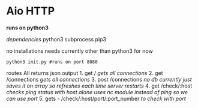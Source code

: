 # Aio HTTP

**runs on python3**

*dependencies*
python3
subprocess
pip3

no installations needs currently other than python3 for now

```
python3 init.py #runs on port 8080
```

routes
All returns json output
    1. get / *gets all connections*
    2. get /connections *gets all connections*
    3. post /connections *no db currently just saves it on array so refreshes each time server restarts*
    4. get /check/:host *checks ping status with host alone uses nc module instead of ping so we can use port*
    5. gets - /check/:host/port/:port_number *to check with port*


    